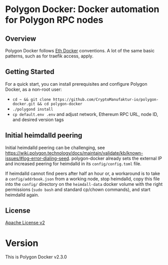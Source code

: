 # Polygon Docker: Docker automation for Polygon RPC nodes

## Overview

Polygon Docker follows [Eth Docker](https://eth-docker.net) conventions. A lot of the same basic patterns,
such as for traefik access, apply.

## Getting Started

For a quick start, you can install prerequisites and configure Polygon Docker, as a non-root user:

* `cd ~ && git clone https://github.com/CryptoManufaktur-io/polygon-docker.git && cd polygon-docker`
* `./polygond install`
* `cp default.env .env` and adjust network, Ethereum RPC URL, node ID, and desired version tags

## Initial heimdalld peering

Initial heimdalld peering can be challenging, see https://wiki.polygon.technology/docs/maintain/validate/kb/known-issues/#log-error-dialing-seed. polygon-docker already sets the external IP and increased peering for heimdalld in its `config/config.toml` file.

If heimdalld cannot find peers after half an hour or, a workaround is to take a `config/addrbook.json` from a working node, stop heimdalld, copy this file into the `config/` directory on the `heimdall-data` docker volume with the right permissions (`sudo bash` and standard cp/chown commands), and start heimdalld again.

## License

[Apache License v2](https://github.com/CryptoManufaktur-io/polygon-docker/blob/main/LICENSE)

# Version

This is Polygon Docker v2.3.0
